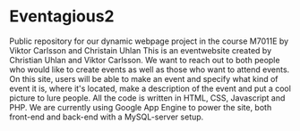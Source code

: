 # Eventagious2
Public repository for our dynamic webpage project in the course M7011E by Viktor Carlsson and Christain Uhlan
This is an eventwebsite created by Christian Uhlan and Viktor Carlsson. We want to reach out to both people who would like to create events as well as those who want to attend events. On this site, users will be able to make an event and specify what kind of event it is, where it's located, make a description of the event and put a cool picture to lure people. All the code is written in HTML, CSS, Javascript and PHP. We are currently using Google App Engine to power the site, both front-end and back-end with a MySQL-server setup.
